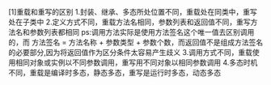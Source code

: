 [1]重载和重写的区别
    1.封装、继承、多态所处位置不同，重载处在同类中，重写处在子类中
    2.定义方式不同，重载方法名相同，参数列表和返回值不同，重写方法名和参数列表都相同
        ps:调用方法实际是使用方法签名这个唯一值去区别调用的，而 方法签名 = 方法名称 + 参数类型 + 参数个数，而返回值不是组成方法签名的必要部分,因为将返回值作为区分条件太容易产生歧义
    3.调用方式不同，重载使用相同对象或实例以不同参数调用，重写用不同对象以相同参数调用
    4.多态时机不同，重载是编译时多态，静态多态，重写是运行时多态，动态多态